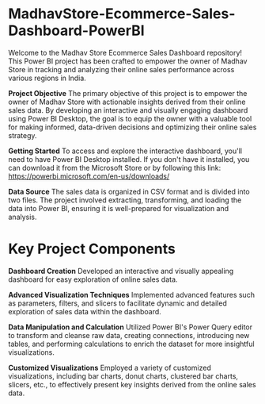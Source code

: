 # MadhavStore-Ecommerce-Sales-Dashboard-PowerBI

Welcome to the Madhav Store Ecommerce Sales Dashboard repository! This Power BI project has been crafted to empower the owner of Madhav Store in tracking and analyzing their online sales performance across various regions in India.

**Project Objective**
The primary objective of this project is to empower the owner of Madhav Store with actionable insights derived from their online sales data. By developing an interactive and visually engaging dashboard using Power BI Desktop, the goal is to equip the owner with a valuable tool for making informed, data-driven decisions and optimizing their online sales strategy.

**Getting Started**
To access and explore the interactive dashboard, you'll need to have Power BI Desktop installed. 
If you don't have it installed, you can download it from the Microsoft Store or by following this link: https://powerbi.microsoft.com/en-us/downloads/

**Data Source**
The sales data is organized in CSV format and is divided into two files. The project involved extracting, transforming, and loading the data into Power BI, ensuring it is well-prepared for visualization and analysis.

# Key Project Components

**Dashboard Creation**
Developed an interactive and visually appealing dashboard for easy exploration of online sales data.

**Advanced Visualization Techniques**
Implemented advanced features such as parameters, filters, and slicers to facilitate dynamic and detailed exploration of sales data within the dashboard.

**Data Manipulation and Calculation**
Utilized Power BI's Power Query editor to transform and cleanse raw data, creating connections, introducing new tables, and performing calculations to enrich the dataset for more insightful visualizations.

**Customized Visualizations**
Employed a variety of customized visualizations, including bar charts, donut charts, clustered bar charts, slicers, etc., to effectively present key insights derived from the online sales data.
